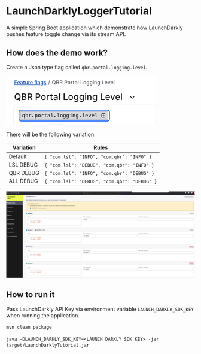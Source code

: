 # LaunchDarklyLoggerTutorial
A simple Spring Boot application which demonstrate how LaunchDarkly pushes feature toggle change via its stream API.

## How does the demo work?
Create a Json type flag called `qbr.portal.logging.level`.

![alt text](./docs/launch_darkly_qbr_portal_flag.png)


There will be the following variation:

Variation | Rules 
---------- | -----------
Default | ```{ "com.lsl": "INFO", "com.qbr": "INFO" }```
LSL DEBUG  | ```{ "com.lsl": "DEBUG", "com.qbr": "INFO" }```
QBR DEBUG | ```{ "com.lsl": "INFO", "com.qbr": "DEBUG" }```
ALL DEBUG |  ```{ "com.lsl": "DEBUG", "com.qbr": "DEBUG" }```


![alt text](./docs/launch_darkly_flag_variations.png)

## How to run it
Pass LaunchDarkly API Key via environment variable `LAUNCH_DARKLY_SDK_KEY` when running the application. 

```
mvn clean package

java -DLAUNCH_DARKLY_SDK_KEY=<LAUNCH DARKLY SDK KEY> -jar target/LaunchDarklyTutorial.jar
```


